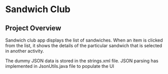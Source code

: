 # Sandwich Club 

## Project Overview
Sandwich club app displays the list of sandwiches. When an item is clicked from the list, it shows the details of the particular sandwich that is selected in another activity.

The dummy JSON data is stored in the strings.xml file. JSON parsing has implemented in JsonUtils.java file to populate the UI

